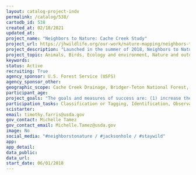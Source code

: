 ```yaml
---
layout: catalog-project-indv
permalink: /catalog/538/
cartodb_id: 538
created_at: 02/18/2021
updated_at: 
project_name: "Neighbors to Nature: Cache Creek Study"
project_url: https://jhwildlife.org/our-work/nature-mapping/neighbors-to-nature-cache-creek-study/
project_description: "Launched in the summer of 2018, Neighbors to Nature is a four-way partnership between the Jackson Hole Wildlife Foundation, Bridger-Teton National Forest, Friends of Pathways and the Nature Conservancy’s Wildflower Watch. This project engages citizen-scientists to help document wildlife activity, plant phenology, and trail use in the Greater Snow King Area with a goal of accurately and scientifically understanding recreational patterns and ecological trends in the land bordering the town of Jackson."
project_topic: Animals, Birds, Ecology and environment, Nature and outdoors
keywords: 
status: Active
recruiting: True  
agency_sponsor: U.S. Forest Service (USFS)
agency_sponsor_other: 
geographic_scope: Cache Creek Drainage, Bridger-Teton National Forest, Wyoming
participant_age: 
project_goals: "The goals and measures of success are: (1) increase the number and diversity of citizen scientists in the community by involving new audiences and providing an easily accessible location for engagement. Track the number of participants who are inspired to become involved beyond the Cache Creek Study, thus increasing citizen knowledge and appreciation of nature throughout Teton County. (2) Achieve a sufficient number of total monitoring observations and total number of field days within the Cache Creek recreation area to paint an accurate picture about existing conditions and establish a baseline for trends. Meet established monitoring requirements for the area through the use of innovative technology to inform decisions that eventually achieve desired conditions. Desired conditions are aimed at this area serving as a model for integrating recreation and conservation – promoting community stewardship, healthy lifestyles, sustainable recreation, and connection with nature. (3) Improve the public dissemination of monitoring observations to illustrate how conditions are changing in Cache Creek and how the Cache Creek study area contributes to larger Nature Mapping Jackson Hole observations and climate data being collected throughout Teton County. This will be assessed by recording the number of people attending presentations, local media coverage, and social media/website hits."
participation_tasks: Classification or Tagging, Identification, Observation
scistarter: 
email: timothy.farris@usda.gov
gov_contact: Michelle Tamez
gov_contact_email: Michelle.Tamez@usda.gov  
image: No
social_media: "#neighborstonature / #jacksonhole / #staywild"
app: 
app_detail: 
data_public: 
data_url: 
start_date: 06/01/2018
---
```

